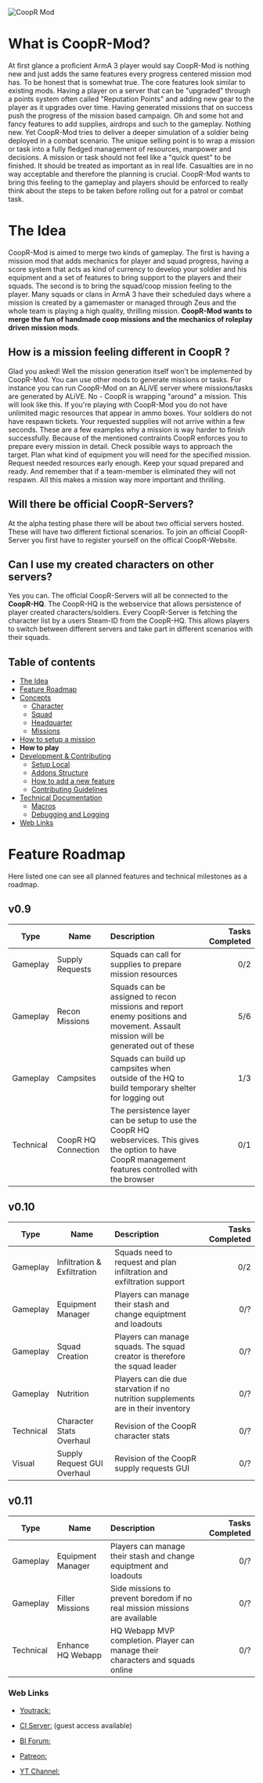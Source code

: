 ![CoopR Mod](https://i.imgur.com/2rmPBhF.png)

# What is CoopR-Mod?
At first glance a proficient ArmA 3 player would say CoopR-Mod is nothing new and just adds the same features every progress centered mission mod has. To be honest that is somewhat true. The core features look similar to existing mods. Having a player on a server that can be "upgraded" through a points system often called "Reputation Points" and adding new gear to the player as it upgrades over time. Having generated missions that on success push the progress of the mission based campaign. Oh and some hot and fancy features to add supplies, airdrops and such to the gameplay. Nothing new. Yet CoopR-Mod tries to deliver a deeper simulation of a soldier being deployed in a combat scenario. The unique selling point is to wrap a mission or task into a fully fledged management of resources, manpower and decisions. A mission or task should not feel like a "quick quest" to be finished. It should be treated as important as in real life. Casualties are in no way acceptable and therefore the planning is crucial. CoopR-Mod wants to bring this feeling to the gameplay and players should be enforced to really think about the steps to be taken before rolling out for a patrol or combat task.

# The Idea
CoopR-Mod is aimed to merge two kinds of gameplay. The first is having a mission mod that adds mechanics for player and squad progress, having a score system that acts as kind of currency to develop your soldier and his equipment and a set of features to bring support to the players and their squads. The second is to bring the squad/coop mission feeling to the player. Many squads or clans in ArmA 3 have their scheduled days where a mission is created by a gamemaster or managed through Zeus and the whole team is playing a high quality, thrilling mission. **CoopR-Mod wants to merge the fun of handmade coop missions and the mechanics of roleplay driven mission mods**.

## How is a mission feeling different in CoopR ?
Glad you asked! Well the mission generation itself won't be implemented by CoopR-Mod. You can use other mods to generate missions or tasks. For instance you can run CoopR-Mod on an ALiVE server where missions/tasks are generated by ALiVE. No - CoopR is wrapping "around" a mission. This will look like this. If you're playing with CoopR-Mod you do not have unlimited magic resources that appear in ammo boxes. Your soldiers do not have respawn tickets. Your requested supplies will not arrive within a few seconds. These are a few examples why a mission is way harder to finish successfully. Because of the mentioned contraints CoopR enforces you to prepare every mission in detail. Check possible ways to approach the target. Plan what kind of equipment you will need for the specified mission. Request needed resources early enough. Keep your squad prepared and ready. And remember that if a team-member is eliminated they will not respawn. All this makes a mission way more important and thrilling.

## Will there be official CoopR-Servers?
At the alpha testing phase there will be about two official servers hosted. These will have two different fictional scenarios. To join an official CoopR-Server you first have to register yourself on the offical CoopR-Website.

## Can I use my created characters on other servers?
Yes you can. The official CoopR-Servers will all be connected to the **CoopR-HQ**. The CoopR-HQ is the webservice that allows persistence of player created characters/soldiers. Every CoopR-Server is fetching the character list by a users Steam-ID from the CoopR-HQ. This allows players to switch between different servers and take part in different scenarios with their squads.

## Table of contents
* [The Idea](https://github.com/CoopR-Mod/CoopR-Mod/wiki/The-Idea)
* [Feature Roadmap](https://github.com/CoopR-Mod/CoopR-Mod/wiki/Feature-Roadmap)
* [Concepts](https://github.com/CoopR-Mod/CoopR-Mod/wiki/Concepts)
  - [Character](https://github.com/CoopR-Mod/CoopR-Mod/wiki/Character-Concepts)
  - [Squad](https://github.com/CoopR-Mod/CoopR-Mod/wiki/Squad-Concepts)
  - [Headquarter](https://github.com/CoopR-Mod/CoopR-Mod/wiki/Headquarter-Concepts)
  - [Missions](https://github.com/CoopR-Mod/CoopR-Mod/wiki/Mission-Concepts)
* [How to setup a mission](https://github.com/CoopR-Mod/CoopR-Mod/wiki/How-to-setup-a-mission)
* **How to play**
* [Development & Contributing](https://github.com/CoopR-Mod/CoopR-Mod/wiki/Development-&-Contribution)
  - [Setup Local](https://github.com/CoopR-Mod/CoopR-Mod/wiki/Setup-(Local))
  - [Addons Structure](https://github.com/CoopR-Mod/CoopR-Mod/wiki/Addons-Structure)
  - [How to add a new feature](https://github.com/CoopR-Mod/CoopR-Mod/wiki/How-to-add-a-new-feature)
  - [Contributing Guidelines](https://github.com/CoopR-Mod/CoopR-Mod/wiki/Contributing-Guidelines)
* [Technical Documentation](https://github.com/CoopR-Mod/CoopR-Mod/wiki/Technical-Documentation)
  - [Macros](https://github.com/CoopR-Mod/CoopR-Mod/wiki/Technical-Documentation#macros)
  - [Debugging and Logging](https://github.com/CoopR-Mod/CoopR-Mod/wiki/Technical-Documentation#debugging-and-logging)
* [Web Links](https://github.com/devgru-club/CoopR-Mod/tree/hq-db-autosetup#web-links)

# Feature Roadmap
Here listed one can see all planned features and technical milestones as a roadmap.

## v0.9
| Type|Name | Description  | Tasks Completed|
| ------------- |------------- |:-------------|-------------:|
| Gameplay|Supply Requests | Squads can call for supplies to prepare mission resources | 0/2 |
| Gameplay|Recon Missions | Squads can be assigned to recon missions and report enemy positions and movement. Assault mission will be generated out of these | 5/6 |
| Gameplay| Campsites | Squads can build up campsites when outside of the HQ to build temporary shelter for logging out | 1/3 |
| Technical|CoopR HQ Connection | The persistence layer can be setup to use the CoopR HQ webservices. This gives the option to have CoopR management features controlled with the browser | 0/1 |

## v0.10
| Type|Name | Description  | Tasks Completed|
| ------------- |------------- |:-------------|-------------:|
| Gameplay|Infiltration & Exfiltration | Squads need to request and plan infiltration and exfiltration support | 0/2 |
| Gameplay| Equipment Manager | Players can manage their stash and change equiptment and loadouts | 0/? |
| Gameplay| Squad Creation | Players can manage squads. The squad creator is therefore the squad leader | 0/? |
| Gameplay| Nutrition | Players can die due starvation if no nutrition supplements are in their inventory | 0/? |
| Technical| Character Stats Overhaul | Revision of the CoopR character stats | 0/? |
| Visual| Supply Request GUI Overhaul | Revision of the CoopR supply requests GUI | 0/? |

## v0.11
| Type|Name | Description  | Tasks Completed|
| ------------- |------------- |:-------------|-------------:|
| Gameplay| Equipment Manager | Players can manage their stash and change equiptment and loadouts | 0/? |
| Gameplay| Filler Missions| Side missions to prevent boredom if no real mission missions are available | 0/? |
| Technical| Enhance HQ Webapp| HQ Webapp MVP completion. Player can manage their characters and squads online | 0/? |

### Web Links

* [Youtrack:](https://xetra11-portfolio.myjetbrains.com/youtrack/agiles/91-8/95-34?p=91-8%2F95-29)

* [CI Server:](http://ci.coopr-hq.com/overview) (guest access available)

* [BI Forum:](https://forums.bohemia.net/forums/topic/225021-coopr-mod-v08-wip-a-coop-gameplay-enhancement/)

* [Patreon:](https://www.patreon.com/cooprmod)

* [YT Channel:](https://www.youtube.com/channel/UC5G3xlcem6zhuGmFOY-nmrw)
